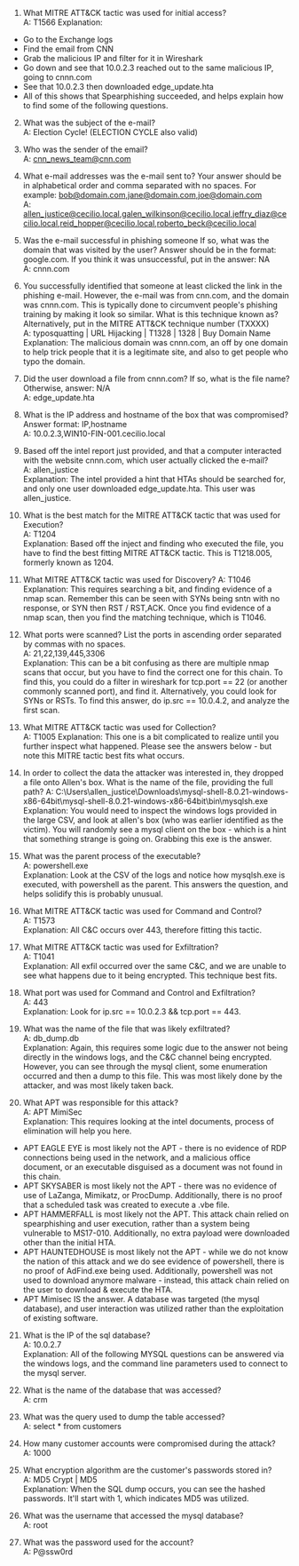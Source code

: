 1.	What MITRE ATT&CK tactic was used for initial access?  
A: T1566
Explanation:
- Go to the Exchange logs
- Find the email from CNN
- Grab the malicious IP and filter for it in Wireshark
- Go down and see that 10.0.2.3 reached out to the same malicious IP, going to cnnn.com
- See that 10.0.2.3 then downloaded edge_update.hta
- All of this shows that Spearphishing succeeded, and helps explain how to find some of the following questions.

2.  What was the subject of the e-mail?  
A: Election Cycle! (ELECTION CYCLE also valid)

3.  Who was the sender of the email?  
A: cnn_news_team@cnn.com

4.	What e-mail addresses was the e-mail sent to? Your answer should be in alphabetical order and comma separated with no spaces. For example: bob@domain.com,jane@domain.com,joe@domain.com  
A: allen_justice@cecilio.local,galen_wilkinson@cecilio.local,jeffry_diaz@cecilio.local,reid_hopper@cecilio.local,roberto_beck@cecilio.local  

5.  Was the e-mail successful in phishing someone If so, what was the domain that was visited by the user? Answer should be in the format: google.com. If you think it was unsuccessful, put in the answer: NA  
A: cnnn.com

6.  You successfully identified that someone at least clicked the link in the phishing e-mail. However, the e-mail was from cnn.com, and the domain was cnnn.com. This is typically done to circumvent people's phishing training by making it look so similar. What is this technique known as? Alternatively, put in the MITRE ATT&CK technique number (TXXXX)  
A: typosquatting | URL Hijacking | T1328 | 1328 | Buy Domain Name  
Explanation: The malicious domain was cnnn.com, an off by one domain to help trick people that it is a legitimate site, and also to get people who typo the domain.  

7.  Did the user download a file from cnnn.com? If so, what is the file name? Otherwise, answer: N/A  
A: edge_update.hta

8.  What is the IP address and hostname of the box that was compromised? Answer format: IP,hostname   
A: 10.0.2.3,WIN10-FIN-001.cecilio.local

9.	 Based off the intel report just provided, and that a computer interacted with the website cnnn.com, which user actually clicked the e-mail?  
	A: allen_justice  
Explanation: The intel provided a hint that HTAs should be searched for, and only one user downloaded edge_update.hta. This user was allen_justice.

10.  What is the best match for the MITRE ATT&CK tactic that was used for Execution?  
	A: T1204  
Explanation: Based off the inject and finding who executed the file, you have to find the best fitting MITRE ATT&CK tactic. This is T1218.005, formerly known as 1204.  

11.	What MITRE ATT&CK tactic was used for Discovery? 
A: T1046  
Explanation: This requires searching a bit, and finding evidence of a nmap scan. Remember this can be seen with SYNs being sntn with no response, or SYN then RST / RST,ACK. Once you find evidence of a nmap scan, then you find the matching technique, which is T1046.

12.	What ports were scanned? List the ports in ascending order separated by commas with no spaces.  
A: 21,22,139,445,3306  
Explanation: This can be a bit confusing as there are multiple nmap scans that occur, but you have to find the correct one for this chain. To find this, you could do a filter in wireshark for tcp.port == 22 (or another commonly scanned port), and find it. Alternatively, you could look for SYNs or RSTs. To find this answer, do ip.src == 10.0.4.2, and analyze the first scan.

13.	What MITRE ATT&CK tactic was used for Collection?   
A: T1005
Explanation: This one is a bit complicated to realize until you further inspect what happened. Please see the answers below - but note this MITRE tactic best fits what occurs.

14.	In order to collect the data the attacker was interested in, they dropped a file onto Allen's box. What is the name of the file, providing the full path? 
A: C:\Users\allen_justice\Downloads\mysql-shell-8.0.21-windows-x86-64bit\mysql-shell-8.0.21-windows-x86-64bit\bin\mysqlsh.exe  
Explanation: You would need to inspect the windows logs provided in the large CSV, and look at allen's box (who was earlier identified as the victim). You will randomly see a mysql client on the box - which is a hint that something strange is going on. Grabbing this exe is the answer.

15. What was the parent process of the executable?  
A: powershell.exe  
Explanation: Look at the CSV of the logs and notice how mysqlsh.exe is executed, with powershell as the parent. This answers the question, and helps solidify this is probably unusual.

16.	What MITRE ATT&CK tactic was used for Command and Control?  
A: T1573  
Explanation: All C&C occurs over 443, therefore fitting this tactic.

17.	What MITRE ATT&CK tactic was used for Exfiltration?  
A: T1041  
Explanation: All exfil occurred over the same C&C, and we are unable to see what happens due to it being encrypted. This technique best fits.

18.	What port was used for Command and Control and Exfiltration?  
A: 443  
Explanation: Look for ip.src == 10.0.2.3 && tcp.port == 443.

19.	What was the name of the file that was likely exfiltrated?  
A: db_dump.db  
Explanation: Again, this requires some logic due to the answer not being directly in the windows logs, and the C&C channel being encrypted. However, you can see through the mysql client, some enumeration occurred and then a dump to this file. This was most likely done by the attacker, and was most likely taken back. 

20. What APT was responsible for this attack?  
A: APT MimiSec  
Explanation: This requires looking at the intel documents, process of elimination will help you here.
- APT EAGLE EYE is most likely not the APT - there is no evidence of RDP connections being used in the network, and a malicious office document, or an executable disguised as a document was not found in this chain.
- APT SKYSABER is most likely not the APT - there was no evidence of use of LaZanga, Mimikatz, or ProcDump. Additionally, there is no proof that a scheduled task was created to execute a .vbe file.
- APT HAMMERFALL is most likely not the APT. This attack chain relied on spearphishing and user execution, rather than a system being vulnerable to MS17-010. Additionally, no extra payload were downloaded other than the initial HTA. 
- APT HAUNTEDHOUSE is most likely not the APT - while we do not know the nation of this attack and we do see evidence of powershell, there is no proof of AdFind.exe being used. Additionally, powershell was not used to download anymore malware - instead, this attack chain relied on the user to download & execute the HTA.
- APT Mimisec IS the answer. A database was targeted (the mysql database), and user interaction was utilized rather than the exploitation of existing software. 

21. What is the IP of the sql database?  
A: 10.0.2.7  
Explanation: All of the following MYSQL questions can be answered via the windows logs, and the command line parameters used to connect to the mysql server.

22. What is the name of the database that was accessed?  
  A: crm

23. What was the query used to dump the table accessed?  
A: select * from customers

24. How many customer accounts were compromised during the attack?  
A: 1000

25. What encryption algorithm are the customer's passwords stored in?  
A: MD5 Crypt | MD5  
Explanation: When the SQL dump occurs, you can see the hashed passwords. It'll start with $1$, which indicates MD5 was utilized.

26. What was the username that accessed the mysql database?  
A: root  

27. What was the password used for the account?  
A: P@ssw0rd

